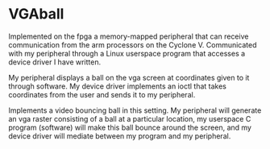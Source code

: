# VGAball
Implemented on the fpga a memory-mapped peripheral that can receive communication from the arm processors on the Cyclone V. Communicated with my peripheral through a Linux userspace program that accesses a device driver I have written.

My peripheral displays a ball on the vga screen at coordinates given to it through software. My device driver implements an ioctl that takes coordinates from the user and sends it to my peripheral. 

Implements a video bouncing ball in this setting. My peripheral will generate an vga raster consisting of a ball at a particular location, my userspace C program (software) will make this ball bounce around the screen, and my device driver will mediate between my program and my peripheral.

